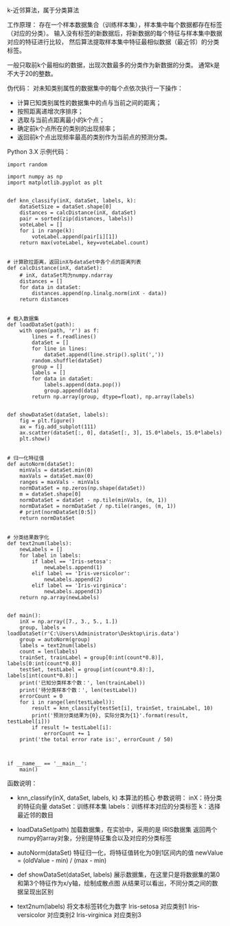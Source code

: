 k-近邻算法，属于分类算法

工作原理：
存在一个样本数据集合（训练样本集），样本集中每个数据都存在标签（对应的分类）。
输入没有标签的新数据后，将新数据的每个特征与样本集中数据对应的特征进行比较，
然后算法提取样本集中特征最相似数据（最近邻）的分类标签。

一般只取前k个最相似的数据，出现次数最多的分类作为新数据的分类。
通常k是不大于20的整数。


伪代码：
对未知类别属性的数据集中的每个点依次执行一下操作：
- 计算已知类别属性的数据集中的点与当前之间的距离；
- 按照距离递增次序排序；
- 选取与当前点距离最小的k个点；
- 确定前k个点所在的类别的出现频率；
- 返回前k个点出现频率最高的类别作为当前点的预测分类。

Python 3.X 示例代码：
```
import random

import numpy as np
import matplotlib.pyplot as plt


def knn_classify(inX, dataSet, labels, k):
    dataSetSize = dataSet.shape[0]
    distances = calcDistance(inX, dataSet)
    pair = sorted(zip(distances, labels))
    voteLabel = []
    for i in range(k):
        voteLabel.append(pair[i][1])
    return max(voteLabel, key=voteLabel.count)


# 计算欧拉距离，返回inX与dataSet中各个点的距离列表
def calcDistance(inX, dataSet):
    # inX, dataSet均为numpy.ndarray
    distances = []
    for data in dataSet:
        distances.append(np.linalg.norm(inX - data))
    return distances


# 载入数据集
def loadDataSet(path):
    with open(path, 'r') as f:
        lines = f.readlines()
        dataSet = []
        for line in lines:
            dataSet.append(line.strip().split(','))
        random.shuffle(dataSet)
        group = []
        labels = []
        for data in dataSet:
            labels.append(data.pop())
            group.append(data)
        return np.array(group, dtype=float), np.array(labels)


def showDataSet(dataSet, labels):
    fig = plt.figure()
    ax = fig.add_subplot(111)
    ax.scatter(dataSet[:, 0], dataSet[:, 3], 15.0*labels, 15.0*labels)
    plt.show()


# 归一化特征值
def autoNorm(dataSet):
    minVals = dataSet.min(0)
    maxVals = dataSet.max(0)
    ranges = maxVals - minVals
    normDataSet = np.zeros(np.shape(dataSet))
    m = dataSet.shape[0]
    normDataSet = dataSet - np.tile(minVals, (m, 1))
    normDataSet = normDataSet / np.tile(ranges, (m, 1))
    # print(normDataSet[0:5])
    return normDataSet


# 分类结果数字化
def text2num(labels):
    newLabels = []
    for label in labels:
        if label == 'Iris-setosa':
            newLabels.append(1)
        elif label == 'Iris-versicolor':
            newLabels.append(2)
        elif label == 'Iris-virginica':
            newLabels.append(3)
    return np.array(newLabels)


def main():
    inX = np.array([7., 3., 5., 1.])
    group, labels = loadDataSet(r'C:\Users\Administrator\Desktop\iris.data')
    group = autoNorm(group)
    labels = text2num(labels)
    count = len(labels)
    trainSet, trainLabel = group[0:int(count*0.8)], labels[0:int(count*0.8)]
    testSet, testLabel = group[int(count*0.8):], labels[int(count*0.8):]
    print('已知分类样本个数：', len(trainLabel))
    print('待分类样本个数：', len(testLabel))
    errorCount = 0
    for i in range(len(testLabel)):
        result = knn_classify(testSet[i], trainSet, trainLabel, 10)
        print('预测分类结果为{0}, 实际分类为{1}'.format(result, testLabel[i]))
        if result != testLabel[i]:
            errorCount += 1
    print('the total error rate is:', errorCount / 50)



if __name__ == '__main__':
    main()

```
函数说明：

- knn_classify(inX, dataSet, labels, k)
本算法的核心
参数说明：
inX：待分类的特征向量
dataSet：训练样本集
labels：训练样本对应的分类标签
k：选择最近邻的数目




- loadDataSet(path)
加载数据集，在实验中，采用的是 IRIS数据集
返回两个numpy的array对象，分别是特征集合以及对应的分类标签

- autoNorm(dataSet)
特征归一化，将特征值转化为0到1区间内的值
newValue = (oldValue - min) / (max - min)

- def showDataSet(dataSet, labels)
展示数据集，在这里只是将数据集的第0和第3个特征作为x/y轴，绘制成散点图
从结果可以看出，不同分类之间的数据呈现出区别

- text2num(labels)
将文本标签转化为数字
Iris-setosa     对应类别1
Iris-versicolor 对应类别2
Iris-virginica  对应类别3
